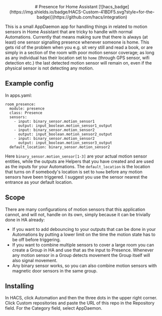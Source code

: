 <div align="center">
# Presence for Home Assistant
[![hacs_badge](https://img.shields.io/badge/HACS-Custom-41BDF5.svg?style=for-the-badge)](https://github.com/hacs/integration)
</div>

This is a small AppDaemon app for handling things in related to motion sensors in Home Assistant that are tricky to handle with normal Automations. Currently that means making sure that there is always (at least) one sensor signalling presence whenever someone is home.
This gets rid of the problem when you e.g. sit very still and read a book, or are simply in a section of the room with poor motion sensor coverage; as long as any individual has their location set to `home` (through GPS sensor, wifi detection etc.) the last detected motion sensor will remain on, even if the physical sensor is not detecting any motion.

## Example config
In apps.yaml:
```
room_presence:
  module: presence
  class: Presence
  sensors:
    - input: binary_sensor.motion_sensor1
      output: input_boolean.motion_sensor1_output
    - input: binary_sensor.motion_sensor2
      output: input_boolean.motion_sensor2_output
    - input: binary_sensor.motion_sensor2
      output: input_boolean.motion_sensor3_output
  default_location: binary_sensor.motion_sensor2
```

Here `binary_sensor.motion_sensor[1-3]` are your actual motion sensor entities, while the outputs are Helpers that you have created and are used as the inputs for your Automations.
The `default_location` is the location that turns on if somebody's location is set to `home` before any motion sensors have been triggered. I suggest you use the sensor nearest the entrance as your default location.

## Scope
There are many configurations of motion sensors that this application cannot, and will not, handle on its own, simply because it can be trivially done in HA already:
 - If you want to add debouncing to your outputs that can be done in your Automations by putting a lower limit on the time the motion state has to be off before triggering.
 - If you want to combine multiple sensors to cover a large room you can create a Group in HA and use that as the input to Presence. Whenever any motion sensor in a Group detects movement the Group itself will also signal movement.
 - Any binary sensor works, so you can also combine motion sensors with magnetic door sensors in the same group.

## Installing
In HACS, click Automation and then the three dots in the upper right corner. Click Custom repositories and paste the URL of this repo in the Repository field. For the Category field, select AppDaemon.
